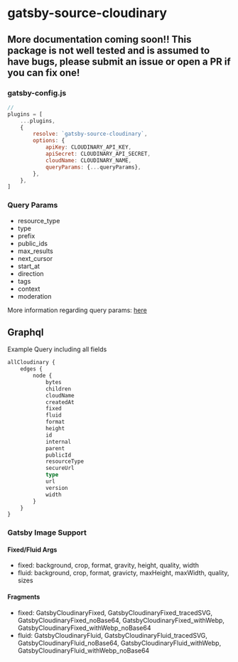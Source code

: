 # gatsby-source-cloudinary

## More documentation coming soon!! This package is not well tested and is assumed to have bugs, please submit an issue or open a PR if you can fix one!

### gatsby-config.js
```js
//
plugins = [
	...plugins,
	{
		resolve: `gatsby-source-cloudinary`,
		options: {
			apiKey: CLOUDINARY_API_KEY,
			apiSecret: CLOUDINARY_API_SECRET,
			cloudName: CLOUDINARY_NAME,
			queryParams: {...queryParams},
		},
	},
]
```

### Query Params
- resource_type
- type
- prefix
- public_ids
- max_results
- next_cursor
- start_at
- direction
- tags
- context
- moderation

More information regarding query params: [here](https://cloudinary.com/documentation/admin_api)

## Graphql

Example Query including all fields

```graphql
allCloudinary {
	edges {
		node {
			bytes
			children
			cloudName
			createdAt
			fixed
			fluid
			format
			height
			id
			internal
			parent
			publicId
			resourceType
			secureUrl
			type
			url
			version
			width
		}
	}
}
```

### Gatsby Image Support

#### Fixed/Fluid Args
- fixed: background, crop, format, gravity, height, quality, width
- fluid: background, crop, format, gravicty, maxHeight, maxWidth, quality, sizes

#### Fragments
- fixed: GatsbyCloudinaryFixed, GatsbyCloudinaryFixed_tracedSVG, GatsbyCloudinaryFixed_noBase64, GatsbyCloudinaryFixed_withWebp, GatsbyCloudinaryFixed_withWebp_noBase64
- fluid: GatsbyCloudinaryFluid, GatsbyCloudinaryFluid_tracedSVG, GatsbyCloudinaryFluid_noBase64, GatsbyCloudinaryFluid_withWebp, GatsbyCloudinaryFluid_withWebp_noBase64



